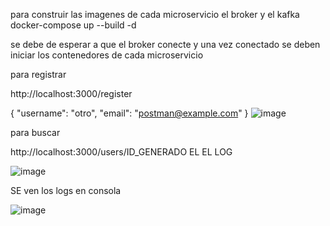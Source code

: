 para construir las imagenes de cada microservicio el broker y el kafka
docker-compose up --build -d

se debe de esperar a que el broker conecte y una vez conectado se deben iniciar los contenedores de cada microservicio

para registrar 

http://localhost:3000/register

{
    "username": "otro",
    "email": "postman@example.com"
}
![image](https://github.com/user-attachments/assets/dbd27047-eaaf-4fbb-8099-69d1d77561b7)

para buscar 

http://localhost:3000/users/ID_GENERADO EL EL LOG 

![image](https://github.com/user-attachments/assets/7565aae7-d552-46b8-8752-164f56361da6)

SE ven los logs en consola 

![image](https://github.com/user-attachments/assets/cb8d25ca-c5d7-44c4-bc8e-5df511ec20c1)

